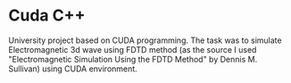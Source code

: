 ﻿# Cuda C++ 

University project based on CUDA programming. The task was to simulate Electromagnetic 3d wave using FDTD method (as the source I used  "Electromagnetic Simulation Using the FDTD Method" by Dennis M. Sullivan) using CUDA environment. 
